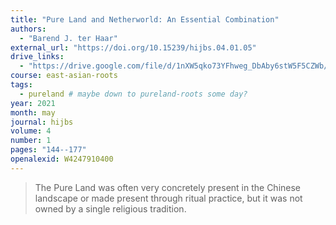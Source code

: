 ```yaml
---
title: "Pure Land and Netherworld: An Essential Combination"
authors:
  - "Barend J. ter Haar"
external_url: "https://doi.org/10.15239/hijbs.04.01.05"
drive_links:
  - "https://drive.google.com/file/d/1nXW5qko73YFhweg_DbAby6stW5F5CZWb/view?usp=drivesdk"
course: east-asian-roots
tags:
  - pureland # maybe down to pureland-roots some day?
year: 2021
month: may
journal: hijbs
volume: 4
number: 1
pages: "144--177"
openalexid: W4247910400
---
```


> The Pure Land was often very concretely present in the Chinese landscape or made present through ritual practice, but it was not owned by a single religious tradition.

